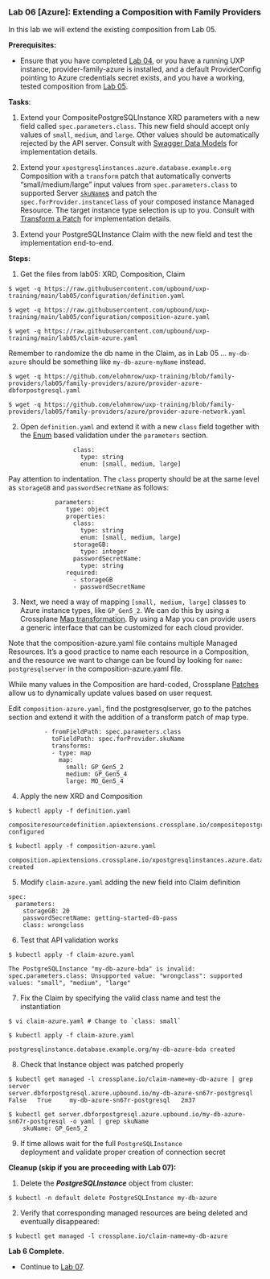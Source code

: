 ### **Lab 06 [Azure]: Extending a Composition with Family Providers**

In this lab we will extend the existing composition from Lab 05.

**Prerequisites:**

- Ensure that you have completed [Lab 04](../../lab04/azure/lab04.md), or you have a running UXP instance, provider-family-azure is installed, and a default ProviderConfig pointing to Azure credentials secret exists, and you have a working, tested composition from [Lab 05](../../lab05/azure/lab05.md).

**Tasks**:

1. Extend your CompositePostgreSQLInstance XRD parameters with a new field called `spec.parameters.class`. This new field should accept only values of `small`, `medium`, and `large`. Other values should be automatically rejected by the API server. Consult with [Swagger Data Models](https://swagger.io/docs/specification/data-models/) for implementation details.

2. Extend your `xpostgresqlinstances.azure.database.example.org` Composition with a `transform` patch that automatically converts “small/medium/large” input values from `spec.parameters.class` to supported Server [`skuName`s](https://marketplace.upbound.io/providers/upbound/provider-azure-dbforpostgresql/v0.37.1/resources/dbforpostgresql.azure.upbound.io/Server/v1beta1#doc:spec-forProvider-skuName) and patch the `spec.forProvider.instanceClass` of your composed instance Managed Resource. The target instance type selection is up to you. Consult with [Transform a Patch](https://docs.crossplane.io/latest/concepts/patch-and-transform/#transform-a-patch) for implementation details.

3. Extend your PostgreSQLInstance Claim with the new field and test the implementation end-to-end.

**Steps:**

1. Get the files from lab05: XRD, Composition, Claim

```
$ wget -q https://raw.githubusercontent.com/upbound/uxp-training/main/lab05/configuration/definition.yaml

$ wget -q https://raw.githubusercontent.com/upbound/uxp-training/main/lab05/configuration/composition-azure.yaml

$ wget -q https://raw.githubusercontent.com/upbound/uxp-training/main/lab05/claim-azure.yaml
```

Remember to randomize the db name in the Claim, as in Lab 05 … `my-db-azure` should be something like `my-db-azure-myName` instead.

```
$ wget -q https://github.com/elohmrow/uxp-training/blob/family-providers/lab05/family-providers/azure/provider-azure-dbforpostgresql.yaml

$ wget -q https://github.com/elohmrow/uxp-training/blob/family-providers/lab05/family-providers/azure/provider-azure-network.yaml
```

2. Open `definition.yaml` and extend it with a new `class` field together with the [Enum](https://swagger.io/docs/specification/data-models/enums/) based validation under the `parameters` section.

```
                  class:
                    type: string
                    enum: [small, medium, large]
```

Pay attention to indentation. The `class` property should be at the same level as `storageGB` and `passwordSecretName` as follows:

```
             parameters:
                type: object
                properties:
                  class:
                    type: string
                    enum: [small, medium, large]
                  storageGB:
                    type: integer
                  passwordSecretName:
                    type: string
                required:
                  - storageGB
                  - passwordSecretName

```

3. Next, we need a way of mapping `[small, medium, large]` classes to Azure instance types, like `GP_Gen5_2`. We can do this by using a Crossplane [Map transformation](https://docs.crossplane.io/latest/concepts/patch-and-transform/#map-transforms). By using a Map you can provide users a generic interface that can be customized for each cloud provider.

Note that the composition-azure.yaml file contains multiple Managed Resources. It’s a good practice to name each resource in a Composition, and the resource we want to change can be found by looking for `name: postgresqlserver` in the composition-azure.yaml file.

While many values in the Composition are hard-coded, Crossplane [Patches](https://docs.crossplane.io/latest/concepts/patch-and-transform/#types-of-patches) allow us to dynamically update values based on user request.

Edit `composition-azure.yaml`, find the postgresqlserver, go to the patches section and extend it with the addition of a transform patch of map type.

```
          - fromFieldPath: spec.parameters.class
            toFieldPath: spec.forProvider.skuName
            transforms:
            - type: map
              map:
                small: GP_Gen5_2
                medium: GP_Gen5_4
                large: MO_Gen5_4

```

4. Apply the new XRD and Composition

```
$ kubectl apply -f definition.yaml

compositeresourcedefinition.apiextensions.crossplane.io/compositepostgresqlinstances.database.example.org configured

$ kubectl apply -f composition-azure.yaml

composition.apiextensions.crossplane.io/xpostgresqlinstances.azure.database.example.org created
```

5. Modify `claim-azure.yaml` adding the new field into Claim definition

```
spec:
  parameters:
    storageGB: 20
    passwordSecretName: getting-started-db-pass
    class: wrongclass
```

6. Test that API validation works

```
$ kubectl apply -f claim-azure.yaml

The PostgreSQLInstance "my-db-azure-bda" is invalid: spec.parameters.class: Unsupported value: "wrongclass": supported values: "small", "medium", "large"
```

7. Fix the Claim by specifying the valid class name and test the instantiation

```
$ vi claim-azure.yaml # Change to `class: small`

$ kubectl apply -f claim-azure.yaml

postgresqlinstance.database.example.org/my-db-azure-bda created
```

8. Check that Instance object was patched properly

```
$ kubectl get managed -l crossplane.io/claim-name=my-db-azure | grep server
server.dbforpostgresql.azure.upbound.io/my-db-azure-sn67r-postgresql   False   True     my-db-azure-sn67r-postgresql   2m37

$ kubectl get server.dbforpostgresql.azure.upbound.io/my-db-azure-sn67r-postgresql -o yaml | grep skuName
    skuName: GP_Gen5_2

```

9. If time allows wait for the full <code>PostgreSQLInstance </code>deployment and validate proper creation of connection secret


**Cleanup (skip if you are proceeding with Lab 07):**


1. Delete the **_PostgreSQLInstance_** object from cluster:

```
$ kubectl -n default delete PostgreSQLInstance my-db-azure
```


2. Verify that corresponding managed resources are being deleted and eventually disappeared:

```
$ kubectl get managed -l crossplane.io/claim-name=my-db-azure
```

**Lab 6 Complete.**

- Continue to [Lab 07](../../lab07/azure/lab07.md).
